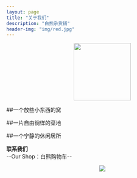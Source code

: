 ```yaml
---
layout: page
title: "关于我们"
description: "白熊杂货铺"
header-img: "img/red.jpg"
---
```



<center>
    <p><img src="http://i8.tietuku.com/82833ee1cfae4077.jpg" height="150" width="150" align="center"></p>
</center>




##一个放些小东西的窝  

##一片自由徜徉的菜地  

##一个宁静的休闲居所  




**联系我们**  
--Our Shop：白熊购物车--  
<center>
    <p><img src="http://i8.tietuku.com/46f34cb668912616.png" align="center"></p>
</center>







